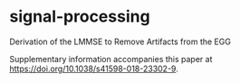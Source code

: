 # signal-processing
Derivation of the LMMSE to Remove Artifacts from the EGG

Supplementary information accompanies this paper at https://doi.org/10.1038/s41598-018-23302-9.
